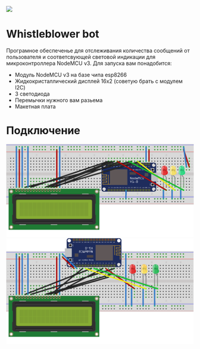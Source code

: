 ![](https://komarev.com/ghpvc/?username=serhiops)

# Whistleblower bot
Програмное обеспеченье для отслеживания количества сообщений от пользователя и соответсвующей световой индикации для микроконтроллера NodeMCU v3.
Для запуска вам понадобится:
- Модуль NodeMCU v3 на базе чипа esp8266
- Жидкокристаллический дисплей 16х2 (советую брать с модулем I2C)
- 3 светодиода
- Перемычки нужного вам разьема
- Макетная плата

# Подключение
<img src="img/first.png" alt="Изображение подключения">
<img src="img/second.png" alt="Изображение подключения">